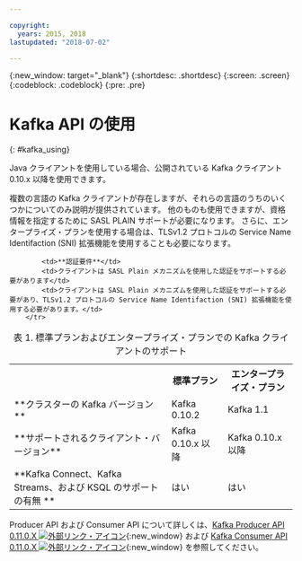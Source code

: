 ```yaml
---

copyright:
  years: 2015, 2018
lastupdated: "2018-07-02"

---
```


{:new_window: target="_blank"}
{:shortdesc: .shortdesc}
{:screen: .screen}
{:codeblock: .codeblock}
{:pre: .pre}

# Kafka API の使用
{: #kafka_using}

Java クライアントを使用している場合、公開されている Kafka クライアント 0.10.x 以降を使用できます。 

複数の言語の Kafka クライアントが存在しますが、それらの言語のうちのいくつかについてのみ説明が提供されています。 他のものも使用できますが、資格情報を指定するために SASL PLAIN サポートが必要になります。 さらに、エンタープライズ・プランを使用する場合は、TLSv1.2 プロトコルの Service Name Identifaction (SNI) 拡張機能を使用することも必要になります。

<table>
    <caption>表 1. 標準プランおよびエンタープライズ・プランでの Kafka クライアントのサポート</caption>
      <tr>
	        <th></th>
		    <th>標準プラン</th>
		    <th>エンタープライズ・プラン</th>
        </tr>
	  		<tr>
			<td>**クラスターの Kafka バージョン**</td>
			<td>Kafka 0.10.2</td>
			<td>Kafka 1.1</td>
		</tr>
	  		<tr>
			<td>**サポートされるクライアント・バージョン**</td>
			<td>Kafka 0.10.x 以降</td>
			<td>Kafka 0.10.x 以降</td>
		</tr>
		<tr>
			<td>**Kafka Connect、Kafka Streams、および KSQL のサポートの有無 **</td>
			<td>はい</td>
			<td>はい</td>
		</tr>

			<td>**認証要件**</td>
			<td>クライアントは SASL Plain メカニズムを使用した認証をサポートする必要があります</td>
			<td>クライアントは SASL Plain メカニズムを使用した認証をサポートする必要があり、TLSv1.2 プロトコルの Service Name Identifaction (SNI) 拡張機能を使用する必要があります。</td>
		</tr>

</table>

Producer API および Consumer API について詳しくは、[Kafka Producer API 0.11.0.X ![外部リンク・アイコン](../../icons/launch-glyph.svg "外部リンク・アイコン")](http://kafka.apache.org/0110/javadoc/index.html?org/apache/kafka/clients/producer/KafkaProducer.html){:new_window} および [Kafka Consumer API 0.11.0.X ![外部リンク・アイコン](../../icons/launch-glyph.svg "外部リンク・アイコン")](http://kafka.apache.org/0110/javadoc/index.html?org/apache/kafka/clients/consumer/KafkaConsumer.html){:new_window} を参照してください。 

